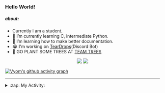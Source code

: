 ### Hello World!

##### about:
- Currently I am a student.
- 🌱 I’m currently learning C, intermediate Python.
- 🌱 I’m learning how to make better documentation.
- 😭 I'm working on [TearDrops](https://github.com/Vyvy-vi/TearDrops)(Discord Bot)
- 🌱 GO PLANT SOME TREES AT [TEAM TREES](https://teamtrees.org/)

<p align="center">
  <a href="https://twitter.com/Vyvy_viM"><img target="_blank" src="https://img.shields.io/badge/twitter%20@Vyvy_viM-0D95E8?style=for-the-badge&logo=twitter&logoColor=white"/></a> 
  <a href="https://vyvy-vi.github.io/portfolio"><img target="_blank" src="https://img.shields.io/badge/-I%27m_craving_for_open_source-green?style=for-the-badge&logo=github&logoColor=black"/></a> 
</p>

[![Vyom's github activity graph](https://activity-graph.herokuapp.com/graph?username=Vyvy-vi)](https://github.com/ashutosh00710/github-readme-activity-graph)

---
<details>
  <summary>:zap: My Activity:</summary>
  
<!--START_SECTION:waka-->
**I'm a Night 🦉** 

```text
🌞 Morning    43 commits     █░░░░░░░░░░░░░░░░░░░░░░░░   6.8% 
🌆 Daytime    142 commits    █████░░░░░░░░░░░░░░░░░░░░   22.47% 
🌃 Evening    236 commits    █████████░░░░░░░░░░░░░░░░   37.34% 
🌙 Night      211 commits    ████████░░░░░░░░░░░░░░░░░   33.39%

```
📅 **I'm Most Productive on Sunday** 

```text
Monday       69 commits     ██░░░░░░░░░░░░░░░░░░░░░░░   10.92% 
Tuesday      91 commits     ███░░░░░░░░░░░░░░░░░░░░░░   14.4% 
Wednesday    95 commits     ███░░░░░░░░░░░░░░░░░░░░░░   15.03% 
Thursday     81 commits     ███░░░░░░░░░░░░░░░░░░░░░░   12.82% 
Friday       44 commits     █░░░░░░░░░░░░░░░░░░░░░░░░   6.96% 
Saturday     86 commits     ███░░░░░░░░░░░░░░░░░░░░░░   13.61% 
Sunday       166 commits    ██████░░░░░░░░░░░░░░░░░░░   26.27%

```


📊 **This Week I Spent My Time On** 

```text
🔥 Editors: 
Vim                      18 mins             █████████████████████████   100.0%

🐱‍💻 Projects: 
Unknown Project          9 mins              ████████████░░░░░░░░░░░░░   50.18% 
TearDrops                9 mins              ████████████░░░░░░░░░░░░░   49.82%

```


 Last Updated on 05/09/2021
<!--END_SECTION:waka-->
</details>
